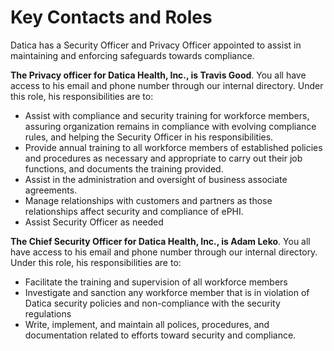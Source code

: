 # Key Contacts and Roles

Datica has a Security Officer and Privacy Officer appointed to assist in maintaining and enforcing safeguards towards compliance.

**The Privacy officer for Datica Health, Inc., is Travis Good**. You all have access to his email and phone number through our internal directory. Under this role, his responsibilities are to:

- Assist with compliance and security training for workforce members, assuring organization remains in compliance with evolving compliance rules, and helping the Security Officer in his responsibilities.
- Provide annual training to all workforce members of established policies and procedures as necessary and appropriate to carry out their job functions, and documents the training provided.
- Assist in the administration and oversight of business associate agreements.
- Manage relationships with customers and partners as those relationships affect security and compliance of ePHI.
- Assist Security Officer as needed

**The Chief Security Officer for Datica Health, Inc., is Adam Leko**. You all have access to his email and phone number through our internal directory. Under this role, his responsibilities are to:

- Facilitate the training and supervision of all workforce members
- Investigate and sanction any workforce member that is in violation of Datica security policies and non-compliance with the security regulations
- Write, implement, and maintain all polices, procedures, and documentation related to efforts toward security and compliance.
